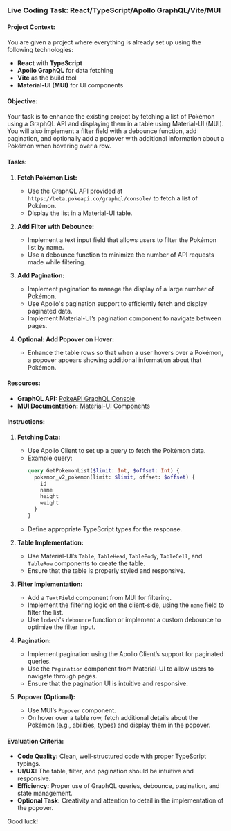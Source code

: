 ### Live Coding Task: React/TypeScript/Apollo GraphQL/Vite/MUI

#### **Project Context:**
You are given a project where everything is already set up using the following technologies:
- **React** with **TypeScript**
- **Apollo GraphQL** for data fetching
- **Vite** as the build tool
- **Material-UI (MUI)** for UI components

#### **Objective:**
Your task is to enhance the existing project by fetching a list of Pokémon using a GraphQL API and displaying them in a table using Material-UI (MUI). You will also implement a filter field with a debounce function, add pagination, and optionally add a popover with additional information about a Pokémon when hovering over a row.

#### **Tasks:**

1. **Fetch Pokémon List:**
   - Use the GraphQL API provided at `https://beta.pokeapi.co/graphql/console/` to fetch a list of Pokémon.
   - Display the list in a Material-UI table.

2. **Add Filter with Debounce:**
   - Implement a text input field that allows users to filter the Pokémon list by name.
   - Use a debounce function to minimize the number of API requests made while filtering.

3. **Add Pagination:**
   - Implement pagination to manage the display of a large number of Pokémon.
   - Use Apollo's pagination support to efficiently fetch and display paginated data.
   - Implement Material-UI’s pagination component to navigate between pages.

4. **Optional: Add Popover on Hover:**
   - Enhance the table rows so that when a user hovers over a Pokémon, a popover appears showing additional information about that Pokémon.

#### **Resources:**
- **GraphQL API:** [PokeAPI GraphQL Console](https://beta.pokeapi.co/graphql/console/)
- **MUI Documentation:** [Material-UI Components](https://mui.com/material-ui/all-components/)

#### **Instructions:**
1. **Fetching Data:** 
   - Use Apollo Client to set up a query to fetch the Pokémon data. 
   - Example query:
     ```graphql
     query GetPokemonList($limit: Int, $offset: Int) {
       pokemon_v2_pokemon(limit: $limit, offset: $offset) {
         id
         name
         height
         weight
       }
     }
     ```
   - Define appropriate TypeScript types for the response.

2. **Table Implementation:**
   - Use Material-UI’s `Table`, `TableHead`, `TableBody`, `TableCell`, and `TableRow` components to create the table.
   - Ensure that the table is properly styled and responsive.

3. **Filter Implementation:**
   - Add a `TextField` component from MUI for filtering.
   - Implement the filtering logic on the client-side, using the `name` field to filter the list.
   - Use `lodash`'s `debounce` function or implement a custom debounce to optimize the filter input.

4. **Pagination:**
   - Implement pagination using the Apollo Client’s support for paginated queries.
   - Use the `Pagination` component from Material-UI to allow users to navigate through pages.
   - Ensure that the pagination UI is intuitive and responsive.

5. **Popover (Optional):**
   - Use MUI’s `Popover` component.
   - On hover over a table row, fetch additional details about the Pokémon (e.g., abilities, types) and display them in the popover.

#### **Evaluation Criteria:**
- **Code Quality:** Clean, well-structured code with proper TypeScript typings.
- **UI/UX:** The table, filter, and pagination should be intuitive and responsive.
- **Efficiency:** Proper use of GraphQL queries, debounce, pagination, and state management.
- **Optional Task:** Creativity and attention to detail in the implementation of the popover.

Good luck!